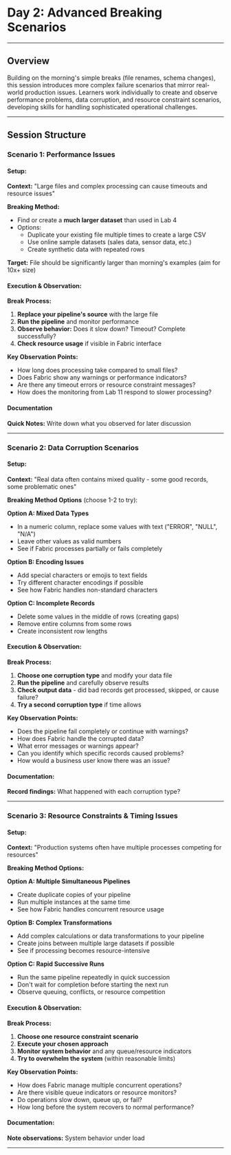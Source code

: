 # Day 2: Advanced Breaking Scenarios

---

## Overview
Building on the morning's simple breaks (file renames, schema changes), this session introduces more complex failure scenarios that mirror real-world production issues. Learners work individually to create and observe performance problems, data corruption, and resource constraint scenarios, developing skills for handling sophisticated operational challenges.

---

## Session Structure

### Scenario 1: Performance Issues

#### Setup:
**Context:** "Large files and complex processing can cause timeouts and resource issues"

**Breaking Method:**

- Find or create a **much larger dataset** than used in Lab 4
- Options:
  - Duplicate your existing file multiple times to create a large CSV
  - Use online sample datasets (sales data, sensor data, etc.)
  - Create synthetic data with repeated rows

**Target:** File should be significantly larger than morning's examples (aim for 10x+ size)

#### Execution & Observation:
**Break Process:**

1. **Replace your pipeline's source** with the large file
2. **Run the pipeline** and monitor performance
3. **Observe behavior:** Does it slow down? Timeout? Complete successfully?
4. **Check resource usage** if visible in Fabric interface

**Key Observation Points:**

- How long does processing take compared to small files?
- Does Fabric show any warnings or performance indicators?
- Are there any timeout errors or resource constraint messages?
- How does the monitoring from Lab 11 respond to slower processing?

#### Documentation
**Quick Notes:** Write down what you observed for later discussion

---

### Scenario 2: Data Corruption Scenarios

#### Setup:
**Context:** "Real data often contains mixed quality - some good records, some problematic ones"

**Breaking Method Options** (choose 1-2 to try):

**Option A: Mixed Data Types**

- In a numeric column, replace some values with text ("ERROR", "NULL", "N/A")
- Leave other values as valid numbers
- See if Fabric processes partially or fails completely

**Option B: Encoding Issues**

- Add special characters or emojis to text fields
- Try different character encodings if possible
- See how Fabric handles non-standard characters

**Option C: Incomplete Records**

- Delete some values in the middle of rows (creating gaps)
- Remove entire columns from some rows
- Create inconsistent row lengths

#### Execution & Observation:
**Break Process:**

1. **Choose one corruption type** and modify your data file
2. **Run the pipeline** and carefully observe results
3. **Check output data** - did bad records get processed, skipped, or cause failure?
4. **Try a second corruption type** if time allows

**Key Observation Points:**

- Does the pipeline fail completely or continue with warnings?
- How does Fabric handle the corrupted data?
- What error messages or warnings appear?
- Can you identify which specific records caused problems?
- How would a business user know there was an issue?

#### Documentation:
**Record findings:** What happened with each corruption type?

---

### Scenario 3: Resource Constraints & Timing Issues

#### Setup:
**Context:** "Production systems often have multiple processes competing for resources"

**Breaking Method Options:**

**Option A: Multiple Simultaneous Pipelines**

- Create duplicate copies of your pipeline
- Run multiple instances at the same time
- See how Fabric handles concurrent resource usage

**Option B: Complex Transformations**

- Add complex calculations or data transformations to your pipeline
- Create joins between multiple large datasets if possible
- See if processing becomes resource-intensive

**Option C: Rapid Successive Runs**

- Run the same pipeline repeatedly in quick succession
- Don't wait for completion before starting the next run
- Observe queuing, conflicts, or resource competition

#### Execution & Observation:
**Break Process:**

1. **Choose one resource constraint scenario**
2. **Execute your chosen approach**
3. **Monitor system behavior** and any queue/resource indicators
4. **Try to overwhelm the system** (within reasonable limits)

**Key Observation Points:**

- How does Fabric manage multiple concurrent operations?
- Are there visible queue indicators or resource monitors?
- Do operations slow down, queue up, or fail?
- How long before the system recovers to normal performance?

#### Documentation:
**Note observations:** System behavior under load

---
